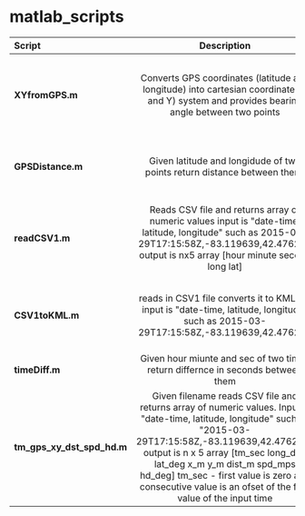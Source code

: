 # matlab_scripts

| Script 	   | Description | Inputs | Outputs |
| :---         |     :---:      |     :---:      |          ---: |
| **XYfromGPS.m**  | Converts GPS coordinates (latitude and longitude) into cartesian coordinate (X and Y) system and provides bearing angle between two points |  latitude and longitude in degrees | X and Y in meters and bearing angle in degrees | | 	rect.m     | 	Returns points of a rectange R_c [x1 x2 x3 x4 x1; y1 y2 y3 y4 y1] given the with, height, center of the rectangle and orientation/heading angle orientation angle zero to the north positive towards east.	|  w-width in m, h-height in m,cx - x coordinate of center in m,cy - y coordinate of center in m, head_deg - heading in degrees|  5 points (5th is the first point) R_c [x1 x2 x3 x4 x1; y1 y2 y3 y4 y1] in meters | 
| **GPSDistance.m**| Given latitude and longidude of two points return distance between them. | lat1_deg,long1_deg,lat2_deg,long2_deg in degrees| distance between two points in meters | 
| **readCSV1.m**   | Reads CSV file and returns array of numeric values input is "date-time, latitude, longitude" such as 2015-03-29T17:15:58Z,-83.119639,42.476276 output is nx5 array [hour minute second long lat]| filename of the CSV file to read in | 5 column array of [hour minute second long lat] | 
| **CSV1toKML.m**  |reads in CSV1 file converts it to KML file	input is "date-time, latitude, longitude" such as 2015-03-29T17:15:58Z,-83.119639,42.476276 | filename of the CSV file to read in| KML file of the same base name as filename | 
| **timeDiff.m**   |Given hour miunte and sec of two times return differnce in seconds between them| time 1: hh1, mm1, ss1,and time 2:  hh2, mm2, ss2| seconds	| 
| **tm_gps_xy_dst_spd_hd.m** |  Given filename reads CSV file and returns array of numeric values.	Input is "date-time, latitude, longitude" such as "2015-03-29T17:15:58Z,-83.119639,42.476276" output is n x 5 array [tm_sec long_deg lat_deg x_m y_m dist_m spd_mps hd_deg]	tm_sec - first value is zero and consecutive value is an ofset of the first value of the input time | filename of the CSV file to read in| 5 column array of [hour minute second long lat] | 
